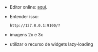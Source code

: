 * Editor online: [aqui](https://dartpad.dev/?id).
* Entender isso:

    ```
    http://127.0.0.1:9100/?
    ```
* imagens 2x e 3x
* utilizar o recurso de widgets lazy-loading
